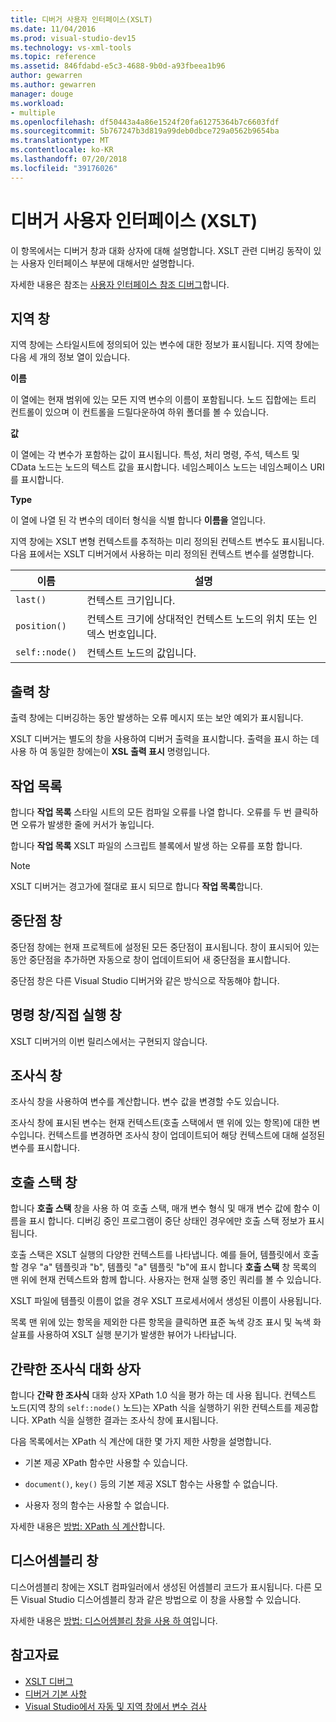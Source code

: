 ```yaml
---
title: 디버거 사용자 인터페이스(XSLT)
ms.date: 11/04/2016
ms.prod: visual-studio-dev15
ms.technology: vs-xml-tools
ms.topic: reference
ms.assetid: 846fdabd-e5c3-4688-9b0d-a93fbeea1b96
author: gewarren
ms.author: gewarren
manager: douge
ms.workload:
- multiple
ms.openlocfilehash: df50443a4a86e1524f20fa61275364b7c6603fdf
ms.sourcegitcommit: 5b767247b3d819a99deb0dbce729a0562b9654ba
ms.translationtype: MT
ms.contentlocale: ko-KR
ms.lasthandoff: 07/20/2018
ms.locfileid: "39176026"
---
```

# <a name="debugger-user-interface-xslt"></a>디버거 사용자 인터페이스 (XSLT)

이 항목에서는 디버거 창과 대화 상자에 대해 설명합니다. XSLT 관련 디버깅 동작이 있는 사용자 인터페이스 부분에 대해서만 설명합니다.

자세한 내용은 참조는 [사용자 인터페이스 참조 디버그](../debugger/debugging-user-interface-reference.md)합니다.

## <a name="locals-window"></a>지역 창
 지역 창에는 스타일시트에 정의되어 있는 변수에 대한 정보가 표시됩니다. 지역 창에는 다음 세 개의 정보 열이 있습니다.

 **이름**

 이 열에는 현재 범위에 있는 모든 지역 변수의 이름이 포함됩니다. 노드 집합에는 트리 컨트롤이 있으며 이 컨트롤을 드릴다운하여 하위 폴더를 볼 수 있습니다.

 **값**

 이 열에는 각 변수가 포함하는 값이 표시됩니다. 특성, 처리 명령, 주석, 텍스트 및 CData 노드는 노드의 텍스트 값을 표시합니다. 네임스페이스 노드는 네임스페이스 URI를 표시합니다.

 **Type**

 이 열에 나열 된 각 변수의 데이터 형식을 식별 합니다 **이름을** 열입니다.

 지역 창에는 XSLT 변형 컨텍스트를 추적하는 미리 정의된 컨텍스트 변수도 표시됩니다. 다음 표에서는 XSLT 디버거에서 사용하는 미리 정의된 컨텍스트 변수를 설명합니다.

|이름|설명|
|----------|-----------------|
|`last()`|컨텍스트 크기입니다.|
|`position()`|컨텍스트 크기에 상대적인 컨텍스트 노드의 위치 또는 인덱스 번호입니다.|
|`self::node()`|컨텍스트 노드의 값입니다.|

## <a name="output-window"></a>출력 창
 출력 창에는 디버깅하는 동안 발생하는 오류 메시지 또는 보안 예외가 표시됩니다.

 XSLT 디버거는 별도의 창을 사용하여 디버거 출력을 표시합니다. 출력을 표시 하는 데 사용 하 여 동일한 창에는이 **XSL 출력 표시** 명령입니다.

## <a name="task-list"></a>작업 목록
 합니다 **작업 목록** 스타일 시트의 모든 컴파일 오류를 나열 합니다. 오류를 두 번 클릭하면 오류가 발생한 줄에 커서가 놓입니다.

 합니다 **작업 목록** XSLT 파일의 스크립트 블록에서 발생 하는 오류를 포함 합니다.

> [!NOTE]
> XSLT 디버거는 경고가에 절대로 표시 되므로 합니다 **작업 목록**합니다.

## <a name="breakpoints-window"></a>중단점 창
 중단점 창에는 현재 프로젝트에 설정된 모든 중단점이 표시됩니다. 창이 표시되어 있는 동안 중단점을 추가하면 자동으로 창이 업데이트되어 새 중단점을 표시합니다.

 중단점 창은 다른 Visual Studio 디버거와 같은 방식으로 작동해야 합니다.

## <a name="command-windowimmediate-window"></a>명령 창/직접 실행 창
 XSLT 디버거의 이번 릴리스에서는 구현되지 않습니다.

## <a name="watch-window"></a>조사식 창
 조사식 창을 사용하여 변수를 계산합니다. 변수 값을 변경할 수도 있습니다.

 조사식 창에 표시된 변수는 현재 컨텍스트(호출 스택에서 맨 위에 있는 항목)에 대한 변수입니다. 컨텍스트를 변경하면 조사식 창이 업데이트되어 해당 컨텍스트에 대해 설정된 변수를 표시합니다.

## <a name="call-stack-window"></a>호출 스택 창
 합니다 **호출 스택** 창을 사용 하 여 호출 스택, 매개 변수 형식 및 매개 변수 값에 함수 이름을 표시 합니다. 디버깅 중인 프로그램이 중단 상태인 경우에만 호출 스택 정보가 표시됩니다.

 호출 스택은 XSLT 실행의 다양한 컨텍스트를 나타냅니다. 예를 들어, 템플릿에서 호출할 경우 "a" 템플릿과 "b", 템플릿 "a" 템플릿 "b"에 표시 합니다 **호출 스택** 창 목록의 맨 위에 현재 컨텍스트와 함께 합니다. 사용자는 현재 실행 중인 쿼리를 볼 수 있습니다.

 XSLT 파일에 템플릿 이름이 없을 경우 XSLT 프로세서에서 생성된 이름이 사용됩니다.

 목록 맨 위에 있는 항목을 제외한 다른 항목을 클릭하면 표준 녹색 강조 표시 및 녹색 화살표를 사용하여 XSLT 실행 분기가 발생한 뷰어가 나타납니다.

## <a name="quickwatch-dialog-box"></a>간략한 조사식 대화 상자
 합니다 **간략 한 조사식** 대화 상자 XPath 1.0 식을 평가 하는 데 사용 됩니다. 컨텍스트 노드(지역 창의 `self::node()` 노드)는 XPath 식을 실행하기 위한 컨텍스트를 제공합니다. XPath 식을 실행한 결과는 조사식 창에 표시됩니다.

 다음 목록에서는 XPath 식 계산에 대한 몇 가지 제한 사항을 설명합니다.

-   기본 제공 XPath 함수만 사용할 수 있습니다.

-   `document()`, `key()` 등의 기본 제공 XSLT 함수는 사용할 수 없습니다.

-   사용자 정의 함수는 사용할 수 없습니다.

자세한 내용은 [방법: XPath 식 계산](../xml-tools/how-to-evaluate-an-xpath-expression.md)합니다.

## <a name="disassembly-window"></a>디스어셈블리 창
 디스어셈블리 창에는 XSLT 컴파일러에서 생성된 어셈블리 코드가 표시됩니다. 다른 모든 Visual Studio 디스어셈블리 창과 같은 방법으로 이 창을 사용할 수 있습니다.

 자세한 내용은 [방법: 디스어셈블리 창을 사용 하 여](../debugger/how-to-use-the-disassembly-window.md)입니다.

## <a name="see-also"></a>참고자료

- [XSLT 디버그](../xml-tools/debugging-xslt.md)
- [디버거 기본 사항](../debugger/getting-started-with-the-debugger.md)
- [Visual Studio에서 자동 및 지역 창에서 변수 검사](../debugger/autos-and-locals-windows.md)